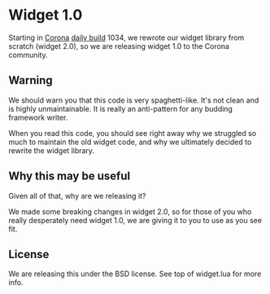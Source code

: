 # Widget 1.0

Starting in [Corona](http://www.coronalabs.com) [daily build](http://developer.coronalabs.com/downloads/daily-builds) 1034, we rewrote our widget library from scratch (widget 2.0), so we are releasing widget 1.0 to the Corona community.

## Warning

We should warn you that this code is very spaghetti-like. It's not clean and is highly unmaintainable. It is really an anti-pattern for any budding framework writer. 

When you read this code, you should see right away why we struggled so much to maintain the old widget code, and why we ultimately decided to rewrite the widget library.

## Why this may be useful

Given all of that, why are we releasing it? 

We made some breaking changes in widget 2.0, so for those of you who really desperately need widget 1.0, we are giving it to you to use as you see fit.

## License

We are releasing this under the BSD license. See top of widget.lua for more info.

